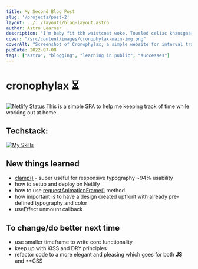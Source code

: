 ```yaml
---
title: My Second Blog Post
slug: '/projects/post-2'
layout: ../../layouts/blog-layout.astro
author: Astro Learner
description: "I'm baby fit tbh waistcoat woke. Tousled celiac knausgaard lo-fi, biodiesel ascot beard subway tile austin williamsburg tacos tattooed wolf live-edge YOLO. Affogato gatekeep cornhole, single-origin coffee YOLO flannel !"
cover: "/src/content/images/cronophylax-main-img.png"
coverAlt: "Screenshot of Cronophylax, a simple website for interval training"
pubDate: 2022-07-08
tags: ["astro", "blogging", "learning in public", "successes"]
---
```


# cronophylax ⏳ 

[![Netlify Status](https://api.netlify.com/api/v1/badges/730bdb01-d7e1-4f64-a8a8-e713fd0ea221/deploy-status)](https://app.netlify.com/sites/chronophylax/deploys) This is a simple SPA to help me keeping track of time while working out at home.

## Techstack:
[![My Skills](https://skillicons.dev/icons?i=react,netlify,firebase,figma&theme=dark)](https://skillicons.dev)

## New things learned

- [clamp()](https://developer.mozilla.org/en-US/docs/Web/CSS/clamp) - super useful for responsive typography ~94% usability
- how to setup and deploy on Netlify
- how to use [requestAnimationFrame()](https://developer.mozilla.org/en-US/docs/Web/API/window/requestAnimationFrame) method
- how important is to have a design created upfront with already pre-defined typography and color
- useEffect unmount callback

## To change/do better next time

- use smaller timeframe to write core functionality
- keep up with KISS and DRY principles
- refactor code to a more elegant and pleasing which goes for both **JS** and **CSS
